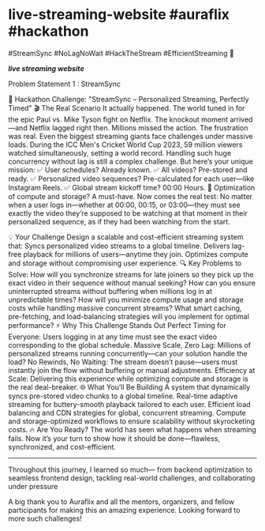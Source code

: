 # live-streaming-website #auraflix  #hackathon
#StreamSync #NoLagNoWait #HackTheStream #EfficientStreaming 🚀

*****live streaming website*****



Problem Statement 1 : StreamSync

🚀 Hackathon Challenge: "StreamSync – Personalized Streaming, Perfectly Timed"
🎬 The Real Scenario
It actually happened. The world tuned in for the epic Paul vs. Mike Tyson fight on Netflix. The knockout moment arrived—and Netflix lagged right then. Millions missed the action. The frustration was real.
Even the biggest streaming giants face challenges under massive loads. During the ICC Men's Cricket World Cup 2023, 59 million viewers watched simultaneously, setting a world record. Handling such huge concurrency without lag is still a complex challenge.
But here’s your unique mission:
✅ User schedules? Already known.
✅ All videos? Pre-stored and ready.
✅ Personalized video sequences? Pre-calculated for each user—like Instagram Reels.
✅ Global stream kickoff time? 00:00 Hours.
🚨 Optimization of compute and storage? A must-have.
Now comes the real test:
No matter when a user logs in—whether at 00:00, 00:15, or 03:00—they must see exactly the video they’re supposed to be watching at that moment in their personalized sequence, as if they had been watching from the start.

💡 Your Challenge
Design a scalable and cost-efficient streaming system that:
Syncs personalized video streams to a global timeline.
Delivers lag-free playback for millions of users—anytime they join.
Optimizes compute and storage without compromising user experience.
🔍 Key Problems to Solve:
How will you synchronize streams for late joiners so they pick up the exact video in their sequence without manual seeking?
How can you ensure uninterrupted streams without buffering when millions log in at unpredictable times?
How will you minimize compute usage and storage costs while handling massive concurrent streams?
What smart caching, pre-fetching, and load-balancing strategies will you implement for optimal performance?
⚡ Why This Challenge Stands Out
Perfect Timing for Everyone: Users logging in at any time must see the exact video corresponding to the global schedule.
Massive Scale, Zero Lag: Millions of personalized streams running concurrently—can your solution handle the load?
No Rewinds, No Waiting: The stream doesn’t pause—users must instantly join the flow without buffering or manual adjustments.
Efficiency at Scale: Delivering this experience while optimizing compute and storage is the real deal-breaker.
🌐 What You’ll Be Building
A system that dynamically syncs pre-stored video chunks to a global timeline.
Real-time adaptive streaming for buttery-smooth playback tailored to each user.
Efficient load balancing and CDN strategies for global, concurrent streaming.
Compute and storage-optimized workflows to ensure scalability without skyrocketing costs.
🔥 Are You Ready?
The world has seen what happens when streaming fails. Now it’s your turn to show how it should be done—flawless, synchronized, and cost-efficient. 


----------------------------------------------------
Throughout this journey, I learned so much— from backend optimization to seamless frontend design, tackling real-world challenges, and collaborating under pressure

A big thank you to Auraflix and all the mentors, organizers, and fellow participants for making this an amazing experience. Looking forward to more such challenges!   
